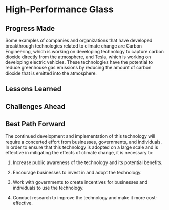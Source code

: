 # High-Performance Glass

## Progress Made



Some examples of companies and organizations that have developed breakthrough technologies related to climate change are Carbon Engineering, which is working on developing technology to capture carbon dioxide directly from the atmosphere, and Tesla, which is working on developing electric vehicles. These technologies have the potential to reduce greenhouse gas emissions by reducing the amount of carbon dioxide that is emitted into the atmosphere.

## Lessons Learned



## Challenges Ahead



## Best Path Forward



The continued development and implementation of this technology will require a concerted effort from businesses, governments, and individuals. In order to ensure that this technology is adopted on a large scale and is effective in mitigating the effects of climate change, it is necessary to:

1. Increase public awareness of the technology and its potential benefits.

2. Encourage businesses to invest in and adopt the technology.

3. Work with governments to create incentives for businesses and individuals to use the technology.

4. Conduct research to improve the technology and make it more cost-effective.
